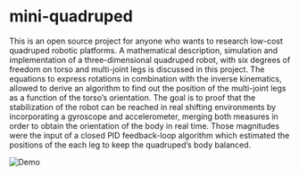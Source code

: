 # mini-quadruped

This is an open source project for anyone who wants to research low-cost quadruped robotic platforms. 
A mathematical description, simulation and implementation of a three-dimensional quadruped robot, with six degrees 
of freedom on torso and multi-joint legs is discussed in this project. The equations to express rotations in 
combination with the inverse kinematics, allowed to derive an algorithm to find out the position of the 
multi-joint legs as a function of the torso’s orientation. The goal is to proof that the stabilization
of the robot can be reached in real shifting environments by incorporating a gyroscope and accelerometer, 
merging both measures in order to obtain the orientation of the body in real time. 
Those magnitudes were the input of a closed PID feedback-loop algorithm which estimated the positions of the
each leg to keep the quadruped’s body balanced.

   ![Demo](https://media.giphy.com/media/i7qEreajtPtJEAiz5Z/giphy-downsized-large.gif)
